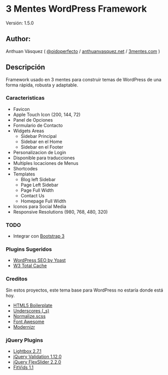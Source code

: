 # 3 Mentes WordPress Framework

Versión: 1.5.0

## Author:

Anthuan Vásquez ( [@oidoperfecto](https://twitter.com/odioperfecto) / [anthuanvasquez.net](http://anthuanvasquez.net) / [3mentes.com](http://3mentes.com) )

## Descripción
Framework usado en 3 mentes para construir temas de WordPress de una forma rápida, robusta y adaptable.

### Caracteristicas
* Favicon
* Apple Touch Icon (200, 144, 72)
* Panel de Opciones
* Formulario de Contacto
* Widgets Areas
  * Sidebar Principal
  * Sidebar en el Home
  * Sidebar en el Footer
* Personalizacion de Login
* Disponible para traducciones
* Multiples locaciones de Menus
* Shortcodes
* Templates
  * Blog left Sidebar
  * Page Left Sidebar
  * Page Full Width
  * Contact Us
  * Homepage Full Width
* Iconos para Social Media
* Responsive Resolutions (980, 768, 480, 320)

### TODO
* Integrar con [Bootstrap 3](http://getbootstrap.com/)

### Plugins Sugeridos
* [WordPress SEO by Yoast](https://wordpress.org/plugins/wordpress-seo/)
* [W3 Total Cache](https://wordpress.org/plugins/w3-total-cache/)

### Creditos
Sin estos proyectos, este tema base para WordPress no estaría donde está hoy.

* [HTML5 Boilerplate](http://html5boilerplate.com/)
* [Underscores (_s)](http://underscores.me/)
* [Normalize.scss](https://github.com/JohnAlbin/normalize-scss)
* [Font Awesome](http://fortawesome.github.io/Font-Awesome/icons/)
* [Modernizr](http://modernizr.com/)

### jQuery Plugins
* [Lightbox 2.7.1](http://lokeshdhakar.com/projects/lightbox2/)
* [jQuery Validation 1.12.0](http://jqueryvalidation.org/)
* [jQuery FlexSlider 2.2.0](http://www.woothemes.com/flexslider/)
* [FitVids 1.1](http://fitvidsjs.com/)